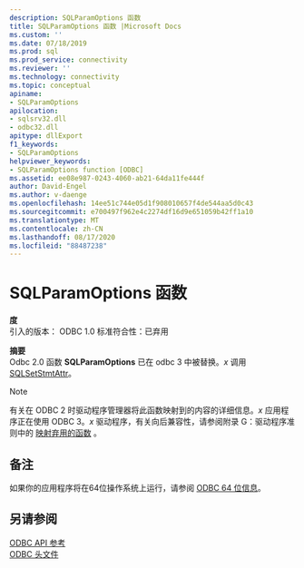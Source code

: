 ```yaml
---
description: SQLParamOptions 函数
title: SQLParamOptions 函数 |Microsoft Docs
ms.custom: ''
ms.date: 07/18/2019
ms.prod: sql
ms.prod_service: connectivity
ms.reviewer: ''
ms.technology: connectivity
ms.topic: conceptual
apiname:
- SQLParamOptions
apilocation:
- sqlsrv32.dll
- odbc32.dll
apitype: dllExport
f1_keywords:
- SQLParamOptions
helpviewer_keywords:
- SQLParamOptions function [ODBC]
ms.assetid: ee08e987-0243-4060-ab21-64da11fe444f
author: David-Engel
ms.author: v-daenge
ms.openlocfilehash: 14ee51c744e05d1f908010657f4de544aa5d0c43
ms.sourcegitcommit: e700497f962e4c2274df16d9e651059b42ff1a10
ms.translationtype: MT
ms.contentlocale: zh-CN
ms.lasthandoff: 08/17/2020
ms.locfileid: "88487238"
---
```

# <a name="sqlparamoptions-function"></a>SQLParamOptions 函数
**度**  
 引入的版本： ODBC 1.0 标准符合性：已弃用  
  
 **摘要**  
 Odbc 2.0 函数 **SQLParamOptions** 已在 odbc 3 中被替换。*x* 调用 [SQLSetStmtAttr](../../../odbc/reference/syntax/sqlsetstmtattr-function.md)。  
  
> [!NOTE]  
>  有关在 ODBC 2 时驱动程序管理器将此函数映射到的内容的详细信息。*x* 应用程序正在使用 ODBC 3。*x* 驱动程序，有关向后兼容性，请参阅附录 G：驱动程序准则中的 [映射弃用的函数](../../../odbc/reference/appendixes/mapping-deprecated-functions.md) 。  
  
## <a name="remarks"></a>备注  
 如果你的应用程序将在64位操作系统上运行，请参阅 [ODBC 64 位信息](../../../odbc/reference/odbc-64-bit-information.md)。  
  
## <a name="see-also"></a>另请参阅  
 [ODBC API 参考](../../../odbc/reference/syntax/odbc-api-reference.md)   
 [ODBC 头文件](../../../odbc/reference/install/odbc-header-files.md)
